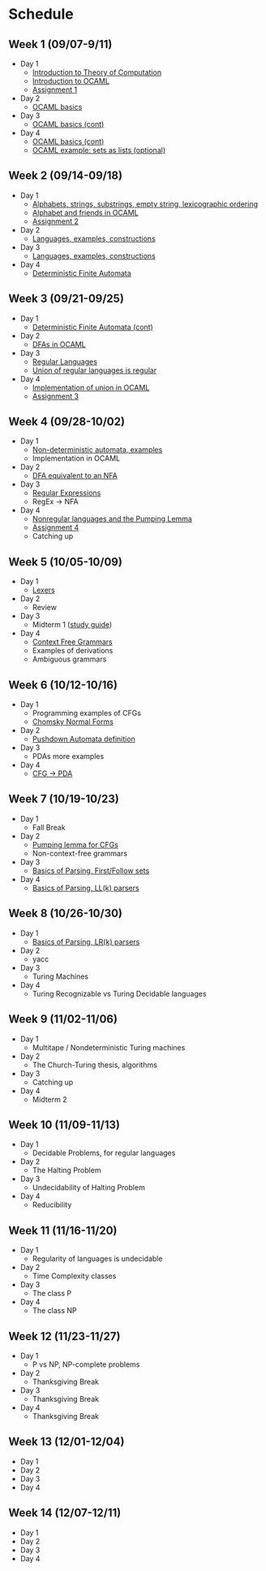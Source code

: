 # Schedule

## Week 1 (09/07-9/11)

- Day 1
    - [Introduction to Theory of Computation](notes/theory_intro.md)
    - [Introduction to OCAML](notes/ocaml_intro.md)
    - [Assignment 1](assignments/1.md)
- Day 2
    - [OCAML basics](notes/ocaml_basics.md)
- Day 3
    - [OCAML basics (cont)](notes/ocaml_basics.md)
- Day 4
    - [OCAML basics (cont)](notes/ocaml_basics.md)
    - [OCAML example: sets as lists (optional)](notes/ocaml_sets.md)

## Week  2 (09/14-09/18)

- Day 1
    - [Alphabets, strings, substrings, empty string, lexicographic ordering](notes/alphabet.md)
    - [Alphabet and friends in OCAML](notes/ocaml_alphabet.md)
    - [Assignment 2](assignments/2.md)
- Day 2
    - [Languages, examples, constructions](notes/languages.md)
- Day 3
    - [Languages, examples, constructions](notes/languages.md)
- Day 4
    - [Deterministic Finite Automata](notes/fin_aut_dfa.md)

## Week  3 (09/21-09/25)

- Day 1
    - [Deterministic Finite Automata (cont)](notes/fin_aut_dfa.md)
- Day 2
    - [DFAs in OCAML](notes/ocaml_dfa.md)
- Day 3
    - [Regular Languages](notes/fin_aut_dfa.md)
    - [Union of regular languages is regular](notes/fin_aut_dfa.md)
- Day 4
    - [Implementation of union in OCAML](notes/ocaml_dfa.md)
    - [Assignment 3](assignments/3.md)

## Week  4 (09/28-10/02)

- Day 1
    - [Non-deterministic automata, examples](notes/fin_aut_nfas.md)
    - Implementation in OCAML
- Day 2
    - [DFA equivalent to an NFA](notes/fin_aut_nfas.md)
- Day 3
    - [Regular Expressions](notes/regexp.md)
    - RegEx -> NFA
- Day 4
    - [Nonregular languages and the Pumping Lemma](notes/nonregular.md)
    - [Assignment 4](assignments/4.md)
    - Catching up

## Week  5 (10/05-10/09)

- Day 1
    - [Lexers](notes/lexers.md)
- Day 2
    - Review
- Day 3
    - Midterm 1 ([study guide](notes/midterm1_study_guide.md))
- Day 4
    - [Context Free Grammars](notes/cfg.md)
    - Examples of derivations
    - Ambiguous grammars

## Week  6 (10/12-10/16)

- Day 1
    - Programming examples of CFGs
    - [Chomsky Normal Forms](notes/cfg.md)
- Day 2
    - [Pushdown Automata definition](notes/pushdown_automata.md)
- Day 3
    - PDAs more examples
- Day 4
    - [CFG -> PDA](notes/cfg_pda.md)

## Week  7 (10/19-10/23)

- Day 1
    - Fall Break
- Day 2
    - [Pumping lemma for CFGs](notes/pumping_cfg.md)
    - Non-context-free grammars
- Day 3
    - [Basics of Parsing, First/Follow sets](notes/parsing.md)
- Day 4
    - [Basics of Parsing, LL(k) parsers](notes/parsing.md)

## Week  8 (10/26-10/30)

- Day 1
    - [Basics of Parsing, LR(k) parsers](notes/parsing.md)
- Day 2
    - yacc
- Day 3
    - Turing Machines
- Day 4
    - Turing Recognizable vs Turing Decidable languages

## Week  9 (11/02-11/06)

- Day 1
    - Multitape / Nondeterministic Turing machines
- Day 2
    - The Church-Turing thesis, algorithms
- Day 3
    - Catching up
- Day 4
    - Midterm 2

## Week 10 (11/09-11/13)

- Day 1
    - Decidable Problems, for regular languages
- Day 2
    - The Halting Problem
- Day 3
    - Undecidability of Halting Problem
- Day 4
    - Reducibility

## Week 11 (11/16-11/20)

- Day 1
    - Regularity of languages is undecidable
- Day 2
    - Time Complexity classes
- Day 3
    - The class P
- Day 4
    - The class NP

## Week 12 (11/23-11/27)

- Day 1
    - P vs NP, NP-complete problems
- Day 2
    - Thanksgiving Break
- Day 3
    - Thanksgiving Break
- Day 4
    - Thanksgiving Break

## Week 13 (12/01-12/04)

- Day 1
- Day 2
- Day 3
- Day 4

## Week 14 (12/07-12/11)

- Day 1
- Day 2
- Day 3
- Day 4


